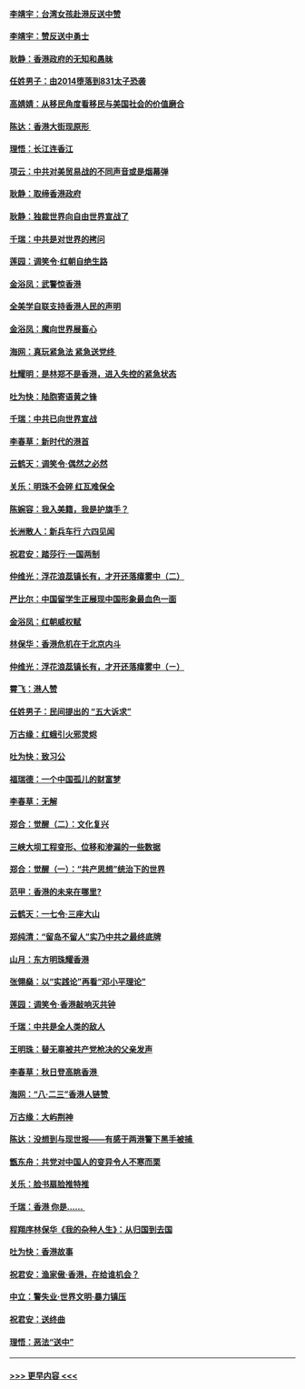 #### [李靖宇：台湾女孩赴港反送中赞](../pages/nsc993/n11497721.md?t=09040711) 
#### [李靖宇：赞反送中勇士](../pages/nsc993/n11497452.md?t=09040711) 
#### [耿静：香港政府的无知和愚昧](../pages/nsc993/n11494238.md?t=09040711) 
#### [任姓男子：由2014堕落到831太子恐袭](../pages/nsc993/n11496683.md?t=09040711) 
#### [高婧婧：从移民角度看移民与美国社会的价值磨合](../pages/nsc993/n11495757.md?t=09040711) 
#### [陈达：香港大街现原形 ](../pages/nsc993/n11495441.md?t=09040711) 
#### [理悟：长江连香江](../pages/nsc993/n11495377.md?t=09040711) 
#### [项云：中共对美贸易战的不同声音或是烟幕弹](../pages/nsc993/n11494929.md?t=09040711) 
#### [耿静：取缔香港政府](../pages/nsc993/n11494218.md?t=09040711) 
#### [耿静：独裁世界向自由世界宣战了](../pages/nsc993/n11494190.md?t=09040711) 
#### [千瑞：中共是对世界的拷问](../pages/nsc993/n11493021.md?t=09040711) 
#### [莲园：调笑令‧红朝自绝生路](../pages/nsc993/n11493011.md?t=09040711) 
#### [金浴凤：武警惊香港](../pages/nsc993/n11492994.md?t=09040711) 
#### [全美学自联支持香港人民的声明](../pages/nsc993/n11492630.md?t=09040711) 
#### [金浴凤：魔向世界展畜心](../pages/nsc993/n11492599.md?t=09040711) 
#### [海网：真玩紧急法 紧急送党终 ](../pages/nsc993/n11492535.md?t=09040711) 
#### [杜耀明：是林郑不是香港，进入失控的紧急状态](../pages/nsc993/n11491420.md?t=09040711) 
#### [吐为快：陆胞寄语黄之锋](../pages/nsc993/n11491117.md?t=09040711) 
#### [千瑞：中共已向世界宣战](../pages/nsc993/n11490123.md?t=09040711) 
#### [李春草：新时代的港首](../pages/nsc993/n11489864.md?t=09040711) 
#### [云鹤天：调笑令·偶然之必然](../pages/nsc993/n11489701.md?t=09040711) 
#### [关乐：明珠不会碎 红瓦难保全](../pages/nsc993/n11489647.md?t=09040711) 
#### [陈婉容：我入美籍，我是护旗手？](../pages/nsc993/n11487908.md?t=09040711) 
#### [长洲散人：新兵车行 六四见闻](../pages/nsc993/n11487729.md?t=09040711) 
#### [祝君安：踏莎行‧一国两制](../pages/nsc993/n11487699.md?t=09040711) 
#### [仲维光：浮花浪蕊镇长有，才开还落瘴雾中（二）](../pages/nsc993/n11483286.md?t=09040711) 
#### [严比尔：中国留学生正展现中国形象最血色一面](../pages/nsc993/n11485145.md?t=09040711) 
#### [金浴凤：红朝威权赋](../pages/nsc993/n11485191.md?t=09040711) 
#### [林保华：香港危机在于北京内斗](../pages/nsc993/n11484593.md?t=09040711) 
#### [仲维光：浮花浪蕊镇长有，才开还落瘴雾中（ㄧ）](../pages/nsc993/n11483259.md?t=09040711) 
#### [霄飞：港人赞](../pages/nsc993/n11482957.md?t=09040711) 
#### [任姓男子：民间提出的 “五大诉求”](../pages/nsc993/n11482897.md?t=09040711) 
#### [万古缘：红蛾引火邪灵烬](../pages/nsc993/n11482886.md?t=09040711) 
#### [吐为快：致习公](../pages/nsc993/n11482867.md?t=09040711) 
#### [福瑞德：一个中国孤儿的财富梦](../pages/nsc993/n11482817.md?t=09040711) 
#### [李春草：无解](../pages/nsc993/n11482791.md?t=09040711) 
#### [郑合：觉醒（二）：文化复兴](../pages/nsc993/n11478025.md?t=09040711) 
#### [三峡大坝工程变形、位移和渗漏的一些数据](../pages/nsc993/n11478232.md?t=09040711) 
#### [郑合：觉醒（一）：“共产思想”统治下的世界](../pages/nsc993/n11477663.md?t=09040711) 
#### [范甲：香港的未来在哪里?](../pages/nsc993/n11477249.md?t=09040711) 
#### [云鹤天：一七令·三座大山](../pages/nsc993/n11477192.md?t=09040711) 
#### [郑纯清：“留岛不留人”实乃中共之最终底牌](../pages/nsc993/n11476160.md?t=09040711) 
#### [山月：东方明珠耀香港](../pages/nsc993/n11476077.md?t=09040711) 
#### [张翎燊：以“实践论”再看“邓小平理论”](../pages/nsc993/n11475733.md?t=09040711) 
#### [莲园：调笑令‧香港敲响灭共钟](../pages/nsc993/n11475723.md?t=09040711) 
#### [千瑞：中共是全人类的敌人](../pages/nsc993/n11475329.md?t=09040711) 
#### [王明珠：替无辜被共产党枪决的父亲发声](../pages/nsc993/n11474570.md?t=09040711) 
#### [李春草：秋日登高眺香港 ](../pages/nsc993/n11474491.md?t=09040711) 
#### [海网：“八·二三”香港人链赞 ](../pages/nsc993/n11474538.md?t=09040711) 
#### [万古缘：大屿荆神](../pages/nsc993/n11474401.md?t=09040711) 
#### [陈达：没想到与现世报——有感于两港警下黑手被捕 ](../pages/nsc993/n11472557.md?t=09040711) 
#### [甑东舟：共党对中国人的变异令人不寒而栗](../pages/nsc993/n11472496.md?t=09040711) 
#### [关乐：脸书扇脸推特推](../pages/nsc993/n11472488.md?t=09040711) 
#### [千瑞：香港  你是…… ](../pages/nsc993/n11472459.md?t=09040711) 
#### [程翔序林保华《我的杂种人生》：从归国到去国](../pages/nsc993/n11472369.md?t=09040711) 
#### [吐为快：香港故事](../pages/nsc993/n11471931.md?t=09040711) 
#### [祝君安：渔家傲‧香港，在给谁机会？](../pages/nsc993/n11469718.md?t=09040711) 
#### [中立：警失业‧世界文明‧暴力镇压](../pages/nsc993/n11467566.md?t=09040711) 
#### [祝君安：送终曲](../pages/nsc993/n11467546.md?t=09040711) 
#### [理悟：恶法“送中”](../pages/nsc993/n11467290.md?t=09040711) 

----
#### [ >>> 更早内容 <<< ](../indexes/nsc993-earlier.md)
